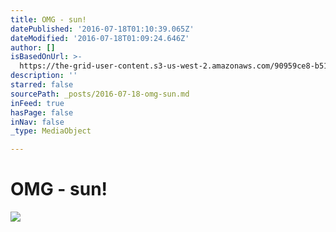 ```yaml
---
title: OMG - sun!
datePublished: '2016-07-18T01:10:39.065Z'
dateModified: '2016-07-18T01:09:24.646Z'
author: []
isBasedOnUrl: >-
  https://the-grid-user-content.s3-us-west-2.amazonaws.com/90959ce8-b51b-434b-a0e3-1ec03211f285.jpg
description: ''
starred: false
sourcePath: _posts/2016-07-18-omg-sun.md
inFeed: true
hasPage: false
inNav: false
_type: MediaObject

---
```

# OMG - sun!
![](https://imgflo.herokuapp.com/graph/vahj1ThiexotieMo/05958d49ab22c875649e744d37decab7/croprotate.jpg?cropheight=4032&cropwidth=3024&degrees=-90&input=https%3A%2F%2Fthe-grid-user-content.s3-us-west-2.amazonaws.com%2F90959ce8-b51b-434b-a0e3-1ec03211f285.jpg&x=0&y=0)